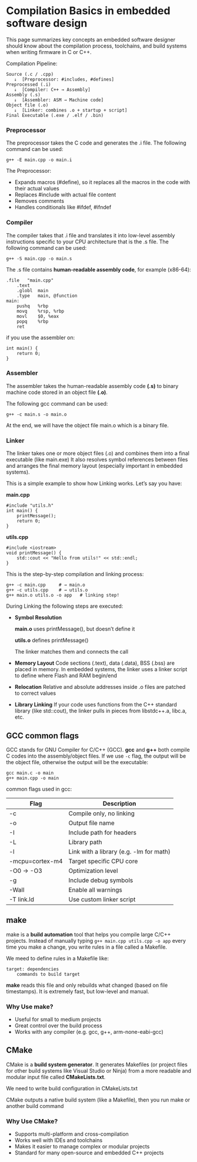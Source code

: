 # Compilation Basics in embedded software design

This page summarizes key concepts an embedded software designer should know about the compilation process, toolchains, and build systems when writing firmware in C or C++.

Compilation Pipeline:

```
Source (.c / .cpp)
   ↓  [Preprocessor: #includes, #defines]   
Preprocessed (.i)
   ↓  [Compiler: C++ → Assembly]
Assembly (.s)
   ↓  [Assembler: ASM → Machine code]
Object file (.o)
   ↓  [Linker: combines .o + startup + script]
Final Executable (.exe / .elf / .bin)
```
### Preprocessor
The preprocessor takes the C code and generates the .i file. The following command can be used:

`g++ -E main.cpp -o main.i`

The Preprocessor:
- Expands macros (#define), so it replaces all the macros in the code with their actual values
- Replaces #include with actual file content
- Removes comments
- Handles conditionals like #ifdef, #ifndef
### Compiler
The compiler takes that .i file and translates it into low-level assembly instructions specific to your CPU architecture that is the .s file. The following command can be used:

`g++ -S main.cpp -o main.s`

The .s file contains **human-readable assembly code**, for example (x86-64):
```
.file   "main.cpp"
    .text
    .globl  main
    .type   main, @function
main:
    pushq   %rbp
    movq    %rsp, %rbp
    movl    $0, %eax
    popq    %rbp
    ret
```
if you use the assembler on:
```
int main() {
    return 0;
}
```

### Assembler
The assembler takes the human-readable assembly code **(.s)** to binary machine code stored in an object file **(.o)**.


The following gcc command can be used:

`g++ -c main.s -o main.o`

At the end, we will have the object file main.o which is a binary file. 
### Linker
The linker takes one or more object files (.o) and combines them into a final executable (like main.exe)
It also resolves symbol references between files and arranges the final memory layout (especially important in embedded systems).

This is a simple example to show how Linking works. Let’s say you have:

**main.cpp**
```
#include "utils.h"
int main() {
    printMessage();
    return 0;
}
```

**utils.cpp**
```
#include <iostream>
void printMessage() {
    std::cout << "Hello from utils!" << std::endl;
}
```
This is the step-by-step compilation and linking process:
```
g++ -c main.cpp     # → main.o
g++ -c utils.cpp    # → utils.o
g++ main.o utils.o -o app   # linking step!
```
During Linking the following steps are executed:

- **Symbol Resolution**

	**main.o** uses printMessage(), but doesn’t define it

	**utils.o** defines printMessage()

	The linker matches them and connects the call

- **Memory Layout**
Code sections (.text), data (.data), BSS (.bss) are placed in memory.
In embedded systems, the linker uses a linker script to define where Flash and RAM begin/end

- **Relocation**
Relative and absolute addresses inside .o files are patched to correct values

- **Library Linking**
If your code uses functions from the C++ standard library (like std::cout), the linker pulls in pieces from libstdc++.a, libc.a, etc.


## GCC common flags
GCC stands for GNU Compiler for C/C++ (GCC). **gcc** and **g++** both compile C codes into the assembly/object files. If we use `-c` flag, the output will be the object file, otherwise the output will be the executable:
```
gcc main.c -o main
g++ main.cpp -o main
```

common flags used in gcc:
	
|Flag |	Description |
| ------------- | ------------- |
|-c	|Compile only, no linking
|-o	| Output file name
|-I   |  Include path for headers
|-L   | Library path
|-l<lib>   | Link with a library (e.g. -lm for math)
|-mcpu=cortex-m4	|Target specific CPU core
|-O0 → -O3	|Optimization level
|-g	|Include debug symbols
|-Wall	|Enable all warnings
|-T link.ld	|Use custom linker script

## make
make is a **build automation** tool that helps you compile large C/C++ projects. Instead of manually typing `g++ main.cpp utils.cpp -o app` every time you make a change, you write rules in a file called a Makefile.

We meed to define rules in a Makefile like:
```
target: dependencies
    commands to build target
```
**make** reads this file and only rebuilds what changed (based on file timestamps).
It is extremely fast, but low-level and manual.

 ### Why Use make?
 - Useful for small to medium projects
 - Great control over the build process
 - Works with any compiler (e.g. gcc, g++, arm-none-eabi-gcc)
## CMake
CMake is a **build system generator**. It generates Makefiles (or project files for other build systems like Visual Studio or Ninja) from a more readable and modular input file called **CMakeLists.txt**.

We need to write build configuration in CMakeLists.txt

CMake outputs a native build system (like a Makefile), then you run make or another build command

### Why Use CMake?
- Supports multi-platform and cross-compilation
- Works well with IDEs and toolchains
- Makes it easier to manage complex or modular projects
- Standard for many open-source and embedded C++ projects
